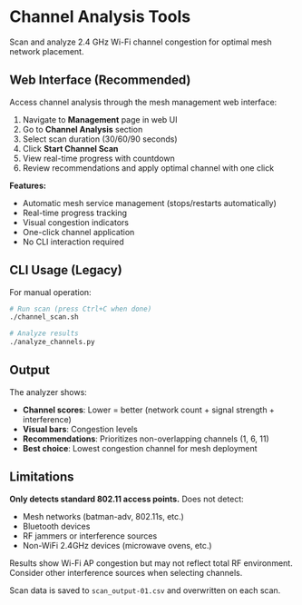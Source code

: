 # Channel Analysis Tools

Scan and analyze 2.4 GHz Wi-Fi channel congestion for optimal mesh network placement.

## Web Interface (Recommended)

Access channel analysis through the mesh management web interface:

1. Navigate to **Management** page in web UI
2. Go to **Channel Analysis** section
3. Select scan duration (30/60/90 seconds)
4. Click **Start Channel Scan**
5. View real-time progress with countdown
6. Review recommendations and apply optimal channel with one click

**Features:**
- Automatic mesh service management (stops/restarts automatically)
- Real-time progress tracking
- Visual congestion indicators
- One-click channel application
- No CLI interaction required

## CLI Usage (Legacy)

For manual operation:

```bash
# Run scan (press Ctrl+C when done)
./channel_scan.sh

# Analyze results
./analyze_channels.py
```

## Output

The analyzer shows:
- **Channel scores**: Lower = better (network count + signal strength + interference)
- **Visual bars**: Congestion levels  
- **Recommendations**: Prioritizes non-overlapping channels (1, 6, 11)
- **Best choice**: Lowest congestion channel for mesh deployment

## Limitations

**Only detects standard 802.11 access points.** Does not detect:
- Mesh networks (batman-adv, 802.11s, etc.)
- Bluetooth devices
- RF jammers or interference sources
- Non-WiFi 2.4GHz devices (microwave ovens, etc.)

Results show Wi-Fi AP congestion but may not reflect total RF environment. Consider other interference sources when selecting channels.

Scan data is saved to `scan_output-01.csv` and overwritten on each scan.
